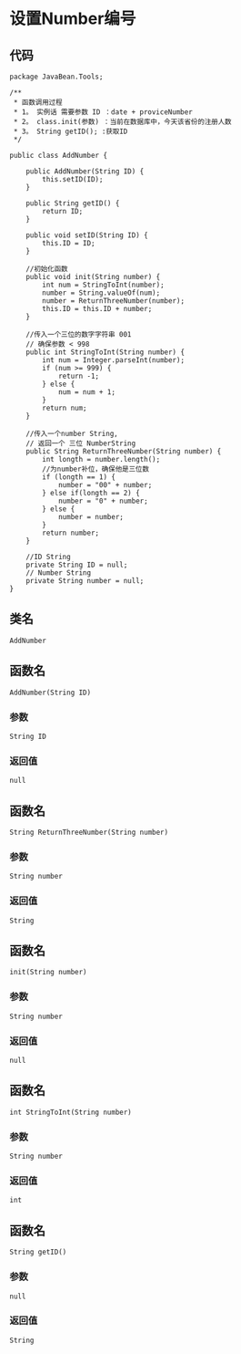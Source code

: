 # 设置Number编号

## 代码

```
package JavaBean.Tools;

/**
 * 函数调用过程
 * 1。 实例话 需要参数 ID ：date + proviceNumber
 * 2。 class.init(参数) ：当前在数据库中，今天该省份的注册人数
 * 3。 String getID(); :获取ID
 */

public class AddNumber {

    public AddNumber(String ID) {
        this.setID(ID);
    }

    public String getID() {
        return ID;
    }

    public void setID(String ID) {
        this.ID = ID;
    }

    //初始化函数
    public void init(String number) {
        int num = StringToInt(number);
        number = String.valueOf(num);
        number = ReturnThreeNumber(number);
        this.ID = this.ID + number;
    }

    //传入一个三位的数字字符串 001
    // 确保参数 < 998
    public int StringToInt(String number) {
        int num = Integer.parseInt(number);
        if (num >= 999) {
            return -1;
        } else {
            num = num + 1;
        }
        return num;
    }

    //传入一个number String,
    // 返回一个 三位 NumberString
    public String ReturnThreeNumber(String number) {
        int longth = number.length();
        //为number补位，确保他是三位数
        if (longth == 1) {
            number = "00" + number;
        } else if(longth == 2) {
            number = "0" + number;
        } else {
            number = number;
        }
        return number;
    }

    //ID String
    private String ID = null;
    // Number String
    private String number = null;
}
```

## 类名

```
AddNumber
```

## 函数名

```
AddNumber(String ID)
```

### 参数

```
String ID
```

### 返回值

```
null
```

## 函数名

```
String ReturnThreeNumber(String number)
```

### 参数

```
String number
```

### 返回值

```
String
```

## 函数名

```
init(String number)
```

### 参数

```
String number
```

### 返回值

```
null
```

## 函数名

```
int StringToInt(String number)
```

### 参数

```
String number
```

### 返回值

```
int
```

## 函数名

```
String getID()
```

### 参数

```
null
```

### 返回值

```
String
```



